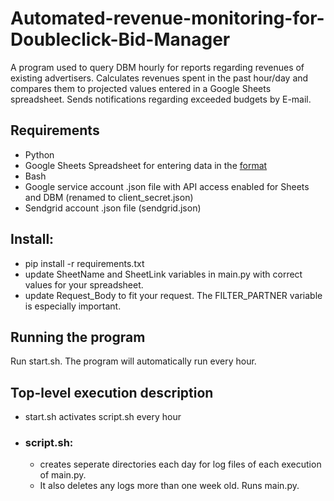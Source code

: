 # Automated-revenue-monitoring-for-Doubleclick-Bid-Manager
A program used to query DBM hourly for reports regarding revenues of existing advertisers. Calculates revenues spent in the past hour/day and compares them to projected values entered in a Google Sheets spreadsheet. Sends notifications regarding exceeded budgets by E-mail.

## Requirements
* Python
* Google Sheets Spreadsheet for entering data in the [format](https://docs.google.com/spreadsheets/d/1psmDekU5p1TR_vSPF3Wp2bxuuAtsY_UImz4MR-SgliY/edit?usp=sharing)
* Bash
* Google service account .json file with API access enabled for Sheets and DBM (renamed to client_secret.json)
* Sendgrid account .json file (sendgrid.json)

## Install:
* pip install -r requirements.txt
* update SheetName and SheetLink variables in main.py with correct values for your spreadsheet.
* update Request_Body to fit your request. The FILTER_PARTNER variable is especially important.

## Running the program
Run start.sh. The program will automatically run every hour.

## Top-level execution description
* start.sh activates script.sh every hour
* ### script.sh:
  * creates seperate directories each day for log files of each execution of main.py. 
  * It also deletes any logs more than one week old. Runs main.py.





